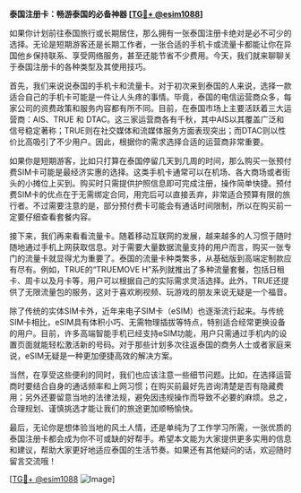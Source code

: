 **泰国注册卡：畅游泰国的必备神器 [[TG💪+ @esim1088](https://t.me/s/esim1088)]**

如果你计划前往泰国旅行或长期居住，那么拥有一张泰国注册卡绝对是必不可少的选择。无论是短期游客还是长期工作者，一张合适的手机卡或流量卡都能让你在异国他乡保持联系、享受网络服务，甚至还能节省不少费用。今天，我们就来聊聊关于泰国注册卡的各种类型及其使用技巧。

首先，我们来说说泰国的手机卡和流量卡。对于初次来到泰国的人来说，选择一款适合自己的手机卡可能是一件让人头疼的事情。毕竟，泰国的电信运营商众多，每家公司的资费政策和服务内容都有所不同。目前，在泰国市场上主要活跃着三大运营商：AIS、TRUE 和 DTAC。这三家运营商各有千秋，其中AIS以其覆盖广泛和信号稳定著称；TRUE则在社交媒体和流媒体服务方面表现突出；而DTAC则以性价比高吸引了不少用户。因此，根据你的需求选择合适的运营商非常重要。

如果你是短期游客，比如只打算在泰国停留几天到几周的时间，那么购买一张预付费SIM卡可能是最经济实惠的选择。这类手机卡通常可以在机场、各大商场或者街头的小摊位上买到。购买时只需提供护照信息即可完成注册，操作简单快捷。预付费SIM卡的优点在于无需绑定合同，用完后可以直接丢弃，非常适合预算有限的旅行者。不过需要注意的是，部分预付费卡可能会有通话时间限制，所以在购买前一定要仔细查看套餐内容。

接下来，我们再来看看流量卡。随着移动互联网的发展，越来越多的人习惯于随时随地通过手机上网获取信息。对于需要大量数据流量支持的用户而言，购买一张专门的流量卡就显得尤为重要了。泰国的流量卡种类繁多，从基础版到高端定制款应有尽有。例如，TRUE的“TRUEMOVE H”系列就推出了多种流量套餐，包括日租卡、周卡以及月卡等，用户可以根据自己的实际需求灵活选择。此外，TRUE还提供了无限流量包的服务，这对于喜欢刷视频、玩游戏的朋友来说无疑是一个福音。

除了传统的实体SIM卡外，近年来电子SIM卡（eSIM）也逐渐流行起来。与传统SIM卡相比，eSIM具有体积小巧、无需物理插拔等特点，特别适合经常更换设备的用户。目前，许多高端智能手机已经支持eSIM功能，用户只需通过手机内的设置页面就能轻松激活新的号码。对于那些计划多次往返泰国的商务人士或者家庭来说，eSIM无疑是一种更加便捷高效的解决方案。

当然，在享受这些便利的同时，我们也应该注意一些细节问题。比如，在选择运营商时要结合自身的通话频率和上网习惯；在购买前最好先咨询清楚是否有隐藏费用；另外还要留意当地的法律法规，避免因违规操作而导致不必要的麻烦。总之，合理规划、谨慎挑选才能让我们的旅途更加顺畅愉快。

最后，无论你是想体验当地的风土人情，还是单纯为了工作学习所需，一张优质的泰国注册卡都会成为你不可或缺的好帮手。希望本文能为大家提供更多实用的信息和建议，帮助大家更好地适应泰国的生活节奏。如果还有其他疑问的话，欢迎随时留言交流哦！

[[TG💪+ @esim1088](https://t.me/s/esim1088) ![Image](https://i.postimg.cc/4NQfJmqS/Snipaste-2025-05-13-00-14-12.png)]